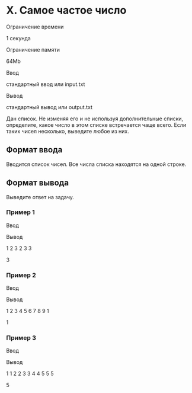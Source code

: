 X. Самое частое число
=====================

Ограничение времени

1 секунда

Ограничение памяти

64Mb

Ввод

стандартный ввод или input.txt

Вывод

стандартный вывод или output.txt

Дан список. Не изменяя его и не используя дополнительные списки, определите, какое число в этом списке встречается чаще всего. Если таких чисел несколько, выведите любое из них.

Формат ввода
------------

Вводится список чисел. Все числа списка находятся на одной строке.

Формат вывода
-------------

Выведите ответ на задачу.

### Пример 1

Ввод

Вывод

1 2 3 2 3 3

3

### Пример 2

Ввод

Вывод

1 2 3 4 5 6 7 8 9 1

1

### Пример 3

Ввод

Вывод

1 1 2 2 3 3 4 4 5 5 5

5